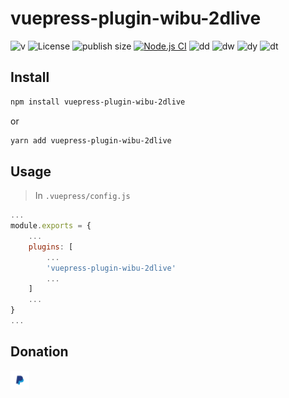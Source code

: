 # vuepress-plugin-wibu-2dlive

![v](https://badgen.net/npm/v/vuepress-plugin-wibu-2dlive)
![License](https://badgen.net/github/license/thangved/wibu-2dlive)
![publish size](https://badgen.net/packagephobia/publish/vuepress-plugin-wibu-2dlive)
[![Node.js CI](https://github.com/thangved/wibu-2dlive/actions/workflows/node.js.yml/badge.svg)](https://github.com/thangved/wibu-2dlive/actions/workflows/node.js.yml)
![dd](https://badgen.net/npm/dd/vuepress-plugin-wibu-2dlive)
![dw](https://badgen.net/npm/dw/vuepress-plugin-wibu-2dlive)
![dy](https://badgen.net/npm/dy/vuepress-plugin-wibu-2dlive)
![dt](https://badgen.net/npm/dt/vuepress-plugin-wibu-2dlive)

## Install

```sh
npm install vuepress-plugin-wibu-2dlive
```

or

```sh
yarn add vuepress-plugin-wibu-2dlive
```

## Usage

> In `.vuepress/config.js`

```javascript
...
module.exports = {
    ...
    plugins: [
        ...
        'vuepress-plugin-wibu-2dlive'
        ...
    ]
    ...
}
...
```

## Donation

<a href='https://www.paypal.com/paypalme/minhthangpay'>
    <img title='paypal' width='30px' src='assets/paypal-3384015_1280.png'/>
</a>
